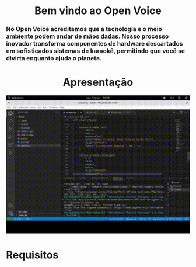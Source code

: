 <h1 align="center">
  Bem vindo ao Open Voice
</h1>

<h3>No Open Voice acreditamos que a tecnologia e o meio ambiente podem andar de mãos dadas. Nosso processo inovador transforma componentes de hardware descartados em sofisticados sistemas de karaokê, permitindo que você se divirta enquanto ajuda o planeta.</h3>

<h1 align="center">
  Apresentação
</h1>

<p align="center">
  <img width="800px" src="testeplayermoldura.gif">
</p>


<h1>Requisitos</h1>
